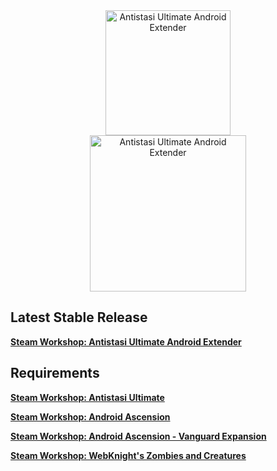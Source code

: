 <div align="center">
  <img alt="Antistasi Ultimate Android Extender" width="200" height="200" src="https://github.com/SilenceIsFatto/A3UExtender-Androids/assets/78276788/8b5a0acc-d737-48aa-b087-e2eb3433774a">
</div>

<div align="center">
  <img alt="Antistasi Ultimate Android Extender" width="250" height="250" src="https://github.com/SilenceIsFatto/A3UExtender-Androids/assets/78276788/4f6eb98f-c17a-4675-ab91-fc4cc72d09ab">
</div>

## Latest Stable Release
**[Steam Workshop: Antistasi Ultimate Android Extender]()**

## Requirements
**[Steam Workshop: Antistasi Ultimate](https://steamcommunity.com/sharedfiles/filedetails/?id=3020755032)**

**[Steam Workshop: Android Ascension](https://steamcommunity.com/sharedfiles/filedetails/?id=2940744533)**

**[Steam Workshop: Android Ascension - Vanguard Expansion](https://steamcommunity.com/sharedfiles/filedetails/?id=2999610783)**

**[Steam Workshop: WebKnight's Zombies and Creatures](https://steamcommunity.com/sharedfiles/filedetails/?id=2789152015)**